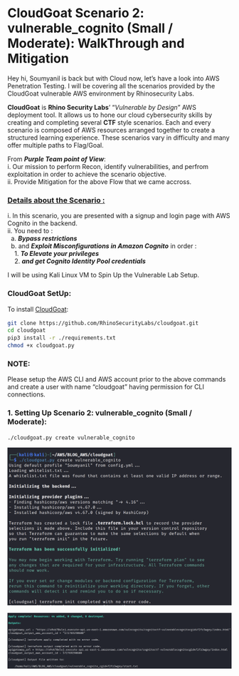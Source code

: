 # CloudGoat Scenario 2: vulnerable_cognito (Small / Moderate): WalkThrough and Mitigation

Hey hi, Soumyanil is back but with Cloud now, let’s have a look into AWS Penetration Testing. I will be covering all the scenarios provided by the CloudGoat vulnerable AWS environment by Rhinosecurity Labs.

**CloudGoat** is **Rhino Security Labs**’ “_Vulnerable by Design_” AWS deployment tool. It allows us to hone our cloud cybersecurity skills by creating and completing several **CTF** style scenarios. Each and every scenario is composed of AWS resources arranged together to create a structured learning experience. These scenarios vary in difficulty and many offer multiple paths to Flag/Goal.

From ***Purple Team point of View***:\
i. Our mission to perform Recon, identify vulnerabilities, and perfrom exploitation in order to achieve the scenario objective.\
ii. Provide Mitigation for the above Flow that we came accross.

### <ins>Details about the Scenario :</ins>
i. In this scenario, you are presented with a signup and login page with AWS Cognito in the backend.\
ii. You need to :\
&nbsp;&nbsp;a. ***Bypass restrictions*** \
&nbsp;&nbsp;b. and ***Exploit Misconfigurations in Amazon Cognito*** in order :\
&nbsp;&nbsp;&nbsp;&nbsp;1. ***To Elevate your privileges***\
&nbsp;&nbsp;&nbsp;&nbsp;2. ***and get Cognito Identity Pool credentials***

I will be using Kali Linux VM to Spin Up the Vulnerable Lab Setup.

### CloudGoat SetUp:

To install [CloudGoat](https://github.com/RhinoSecurityLabs/cloudgoat/):
```bash
git clone https://github.com/RhinoSecurityLabs/cloudgoat.git
cd cloudgoat
pip3 install -r ./requirements.txt
chmod +x cloudgoat.py
```
### NOTE:
Please setup the AWS CLI and AWS account prior to the above commands and create a user with name “cloudgoat” having permission for CLI connections.

### 1. Setting Up Scenario 2: vulnerable_cognito (Small / Moderate):
```bash
./cloudgoat.py create vulnerable_cognito
```
![](https://github.com/reveng007/reveng007.github.io/blob/main/CloudGoat/2.Scenarios-vulnerable_cognito%20(Small%20or%20Moderate)/1.ScenarioSetUp.png?raw=true)

![](https://github.com/reveng007/reveng007.github.io/blob/main/CloudGoat/2.Scenarios-vulnerable_cognito%20(Small%20or%20Moderate)/2.ScenarioSetUp.png?raw=true)

